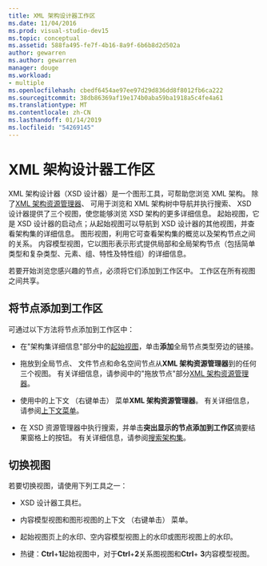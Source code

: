 ```yaml
---
title: XML 架构设计器工作区
ms.date: 11/04/2016
ms.prod: visual-studio-dev15
ms.topic: conceptual
ms.assetid: 588fa495-fe7f-4b16-8a9f-6b6b8d2d502a
author: gewarren
ms.author: gewarren
manager: douge
ms.workload:
- multiple
ms.openlocfilehash: cbedf6454ae97ee97d29d836dd8f8012fb6ca222
ms.sourcegitcommit: 38db86369af19e174b0aba59ba1918a5c4fe4a61
ms.translationtype: MT
ms.contentlocale: zh-CN
ms.lasthandoff: 01/14/2019
ms.locfileid: "54269145"
---
```

# <a name="xml-schema-designer-workspace"></a>XML 架构设计器工作区

XML 架构设计器（XSD 设计器）是一个图形工具，可帮助您浏览 XML 架构。 除了[XML 架构资源管理器](../xml-tools/xml-schema-explorer.md)、 可用于浏览和 XML 架构树中导航并执行搜索、 XSD 设计器提供了三个视图，使您能够浏览 XSD 架构的更多详细信息。 起始视图，它是 XSD 设计器的启动点；从起始视图可以导航到 XSD 设计器的其他视图，并查看架构集的详细信息。 图形视图，利用它可查看架构集的概览以及架构节点之间的关系。 内容模型视图，它以图形表示形式提供局部和全局架构节点（包括简单类型和复杂类型、元素、组、特性及特性组）的详细信息。

若要开始浏览您感兴趣的节点，必须将它们添加到工作区中。 工作区在所有视图之间共享。

## <a name="add-nodes-to-the-workspace"></a>将节点添加到工作区

可通过以下方法将节点添加到工作区中：

-   在"架构集详细信息"部分中的[起始视图](../xml-tools/start-view.md)，单击**添加**全局节点类型旁边的链接。

-   拖放到全局节点、 文件节点和命名空间节点从**XML 架构资源管理器**到的任何三个视图。 有关详细信息，请参阅中的"拖放节点"部分[XML 架构资源管理器](../xml-tools/xml-schema-explorer.md)。

-   使用中的上下文 （右键单击） 菜单**XML 架构资源管理器**。 有关详细信息，请参阅[上下文菜单](../xml-tools/context-menus-xml-schema-explorer.md)。

-   在 XSD 资源管理器中执行搜索，并单击**突出显示的节点添加到工作区**摘要结果窗格上的按钮。 有关详细信息，请参阅[搜索架构集](../xml-tools/searching-the-schema-set.md)。

## <a name="switch-views"></a>切换视图

若要切换视图，请使用下列工具之一：

-   XSD 设计器工具栏。

-   内容模型视图和图形视图的上下文 （右键单击） 菜单。

-   起始视图页上的水印、空内容模型视图上的水印或图形视图上的水印。

-   热键：**Ctrl**+**1**起始视图中，对于**Ctrl**+**2**关系图视图和**Ctrl**+ **3**内容模型视图。
